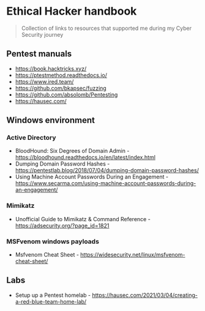 # Ethical Hacker handbook
> Collection of links to resources that supported me during my Cyber Security journey

## Pentest manuals
- https://book.hacktricks.xyz/
- https://ptestmethod.readthedocs.io/
- https://www.ired.team/
- https://github.com/bkapsec/fuzzing
- https://github.com/absolomb/Pentesting
- https://hausec.com/

## Windows environment
### Active Directory
- BloodHound: Six Degrees of Domain Admin -  https://bloodhound.readthedocs.io/en/latest/index.html
- Dumping Domain Password Hashes - https://pentestlab.blog/2018/07/04/dumping-domain-password-hashes/
- Using Machine Account Passwords During an Engagement - https://www.secarma.com/using-machine-account-passwords-during-an-engagement/
### Mimikatz
- Unofficial Guide to Mimikatz & Command Reference - https://adsecurity.org/?page_id=1821

### MSFvenom windows payloads
- Msfvenom Cheat Sheet - https://widesecurity.net/linux/msfvenom-cheat-sheet/


## Labs
- Setup up a Pentest homelab - https://hausec.com/2021/03/04/creating-a-red-blue-team-home-lab/
